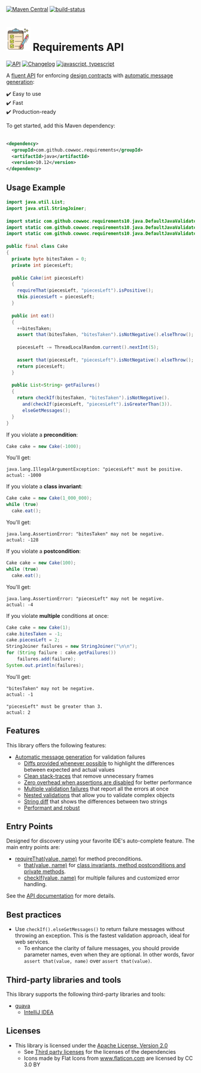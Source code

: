 [![Maven Central](https://maven-badges.herokuapp.com/maven-central/com.github.cowwoc.requirements/java/badge.svg)](https://search.maven.org/search?q=g:com.github.cowwoc.requirements)
[![build-status](../../workflows/Build/badge.svg)](../../actions?query=workflow%3ABuild)

# <img src="docs/checklist.svg" width=64 height=64 alt="checklist"> Requirements API

[![API](https://img.shields.io/badge/api_docs-5B45D5.svg)](https://cowwoc.github.io/requirements.java/10.12/)
[![Changelog](https://img.shields.io/badge/changelog-A345D5.svg)](docs/changelog.md)
[![javascript, typescript](https://img.shields.io/badge/other%20languages-javascript,%20typescript-457FD5.svg)](../../../requirements.js)

A [fluent API](https://en.m.wikipedia.org/docs/Fluent_interface) for enforcing
[design contracts](https://en.wikipedia.org/docs/Design_by_contract) with
[automatic message generation](docs/features.md#automatic-message-generation):

✔️ Easy to use  
✔️ Fast  
✔️ Production-ready

To get started, add this Maven dependency:

```xml

<dependency>
  <groupId>com.github.cowwoc.requirements</groupId>
  <artifactId>java</artifactId>
  <version>10.12</version>
</dependency>
```

## Usage Example

```java
import java.util.List;
import java.util.StringJoiner;

import static com.github.cowwoc.requirements10.java.DefaultJavaValidators.checkIf;
import static com.github.cowwoc.requirements10.java.DefaultJavaValidators.requireThat;
import static com.github.cowwoc.requirements10.java.DefaultJavaValidators.that;

public final class Cake
{
  private byte bitesTaken = 0;
  private int piecesLeft;

  public Cake(int piecesLeft)
  {
    requireThat(piecesLeft, "piecesLeft").isPositive();
    this.piecesLeft = piecesLeft;
  }

  public int eat()
  {
    ++bitesTaken;
    assert that(bitesTaken, "bitesTaken").isNotNegative().elseThrow();

    piecesLeft -= ThreadLocalRandom.current().nextInt(5);

    assert that(piecesLeft, "piecesLeft").isNotNegative().elseThrow();
    return piecesLeft;
  }

  public List<String> getFailures()
  {
    return checkIf(bitesTaken, "bitesTaken").isNotNegative().
      and(checkIf(piecesLeft, "piecesLeft").isGreaterThan(3)).
      elseGetMessages();
  }
}
```

If you violate a **precondition**:

```java
Cake cake = new Cake(-1000);
```

You'll get:

```
java.lang.IllegalArgumentException: "piecesLeft" must be positive.
actual: -1000
```

If you violate a **class invariant**:

```java
Cake cake = new Cake(1_000_000);
while (true)
  cake.eat();
```

You'll get:

```
java.lang.AssertionError: "bitesTaken" may not be negative.
actual: -128
```

If you violate a **postcondition**:

```java
Cake cake = new Cake(100);
while (true)
  cake.eat();
```

You'll get:

```
java.lang.AssertionError: "piecesLeft" may not be negative.
actual: -4
```

If you violate **multiple** conditions at once:

```java
Cake cake = new Cake(1);
cake.bitesTaken = -1;
cake.piecesLeft = 2;
StringJoiner failures = new StringJoiner("\n\n");
for (String failure : cake.getFailures())
    failures.add(failure);
System.out.println(failures);
```

You'll get:

```
"bitesTaken" may not be negative.
actual: -1

"piecesLeft" must be greater than 3.
actual: 2
```

## Features

This library offers the following features:

* [Automatic message generation](docs/features.md#automatic-message-generation) for validation failures
  * [Diffs provided whenever possible](docs/features.md#diffs-provided-whenever-possible) to highlight the
    differences between expected and actual values
  * [Clean stack-traces](docs/features.md#clean-stack-traces) that remove unnecessary frames
  * [Zero overhead when assertions are disabled](docs/features.md#assertion-support) for better performance
  * [Multiple validation failures](docs/features.md#multiple-validation-failures) that report all the errors at
    once
  * [Nested validations](docs/features.md#nested-validations) that allow you to validate complex objects
  * [String diff](docs/features.md#string-diff) that shows the differences between two strings
  * [Performant and robust](docs/performance.md)

## Entry Points

Designed for discovery using your favorite IDE's auto-complete feature.
The main entry points are:

* [requireThat(value, name)](https://cowwoc.github.io/requirements.java/10.12/com.github.cowwoc.requirements.java/com/github/cowwoc/requirements10/java/DefaultJavaValidators.html#requireThat(T,java.lang.String))
  for method preconditions.
  * [that(value, name)](https://cowwoc.github.io/requirements.java/10.12/com.github.cowwoc.requirements.java/com/github/cowwoc/requirements10/java/DefaultJavaValidators.html#that(T,java.lang.String))
    for [class invariants, method postconditions and private methods](docs/features.md#assertion-support). 
  * [checkIf(value, name)](https://cowwoc.github.io/requirements.java/10.12/com.github.cowwoc.requirements.java/com/github/cowwoc/requirements10/java/DefaultJavaValidators.html#checkIf(T,java.lang.String))
    for multiple failures and customized error handling.

See the [API documentation](https://cowwoc.github.io/requirements.java/10.12/) for more details.

## Best practices

* Use `checkIf().elseGetMessages()` to return failure messages without throwing an exception.
  This is the fastest validation approach, ideal for web services.
  * To enhance the clarity of failure messages, you should provide parameter names, even when they are optional.
    In other words, favor `assert that(value, name)` over `assert that(value)`.

## Third-party libraries and tools

This library supports the following third-party libraries and tools:

* [guava](docs/supported_libraries.md)
  * [IntelliJ IDEA](docs/supported_tools.md)

## Licenses

* This library is licensed under the [Apache License, Version 2.0](LICENSE)
  * See [Third party licenses](LICENSE-3RD-PARTY.md) for the licenses of the dependencies
  * Icons made by Flat Icons from www.flaticon.com are licensed by CC 3.0 BY
